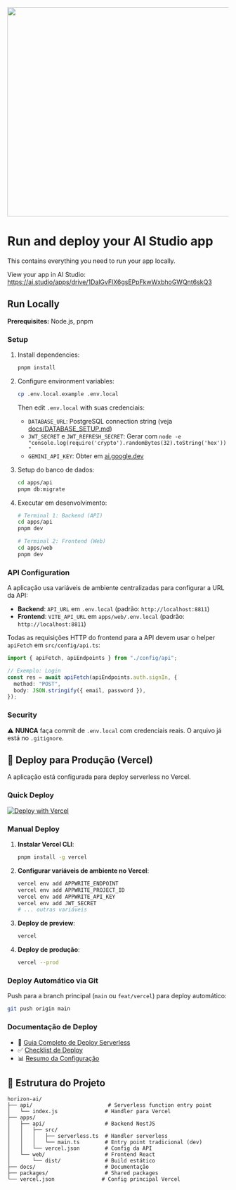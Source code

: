 <div align="center">
<img width="1200" height="475" alt="GHBanner" src="https://github.com/user-attachments/assets/0aa67016-6eaf-458a-adb2-6e31a0763ed6" />
</div>

# Run and deploy your AI Studio app

This contains everything you need to run your app locally.

View your app in AI Studio: https://ai.studio/apps/drive/1DalGvFlX6gsEPpFkwWxbhoGWQnt6skQ3

## Run Locally

**Prerequisites:**  Node.js, pnpm

### Setup

1. Install dependencies:
   ```bash
   pnpm install
   ```

2. Configure environment variables:

   ```bash
   cp .env.local.example .env.local
   ```

   Then edit `.env.local` with suas credenciais:
   - `DATABASE_URL`: PostgreSQL connection string (veja [docs/DATABASE_SETUP.md](docs/DATABASE_SETUP.md))
   - `JWT_SECRET` e `JWT_REFRESH_SECRET`: Gerar com `node -e "console.log(require('crypto').randomBytes(32).toString('hex'))"`
   - `GEMINI_API_KEY`: Obter em [ai.google.dev](https://ai.google.dev/)

3. Setup do banco de dados:

   ```bash
   cd apps/api
   pnpm db:migrate
   ```

4. Executar em desenvolvimento:

   ```bash
   # Terminal 1: Backend (API)
   cd apps/api
   pnpm dev
   
   # Terminal 2: Frontend (Web)
   cd apps/web
   pnpm dev
   ```

### API Configuration

A aplicação usa variáveis de ambiente centralizadas para configurar a URL da API:

- **Backend**: `API_URL` em `.env.local` (padrão: `http://localhost:8811`)
- **Frontend**: `VITE_API_URL` em `apps/web/.env.local` (padrão: `http://localhost:8811`)

Todas as requisições HTTP do frontend para a API devem usar o helper `apiFetch` em `src/config/api.ts`:

```typescript
import { apiFetch, apiEndpoints } from "./config/api";

// Exemplo: Login
const res = await apiFetch(apiEndpoints.auth.signIn, {
  method: "POST",
  body: JSON.stringify({ email, password }),
});
```

### Security

⚠️ **NUNCA** faça commit de `.env.local` com credenciais reais. O arquivo já está no `.gitignore`.

## 🚀 Deploy para Produção (Vercel)

A aplicação está configurada para deploy serverless no Vercel.

### Quick Deploy

[![Deploy with Vercel](https://vercel.com/button)](https://vercel.com/new/clone?repository-url=https%3A%2F%2Fgithub.com%2Ftitorm%2Fhorizon-ai)

### Manual Deploy

1. **Instalar Vercel CLI**:
   ```bash
   pnpm install -g vercel
   ```

2. **Configurar variáveis de ambiente no Vercel**:
   ```bash
   vercel env add APPWRITE_ENDPOINT
   vercel env add APPWRITE_PROJECT_ID
   vercel env add APPWRITE_API_KEY
   vercel env add JWT_SECRET
   # ... outras variáveis
   ```

3. **Deploy de preview**:
   ```bash
   vercel
   ```

4. **Deploy de produção**:
   ```bash
   vercel --prod
   ```

### Deploy Automático via Git

Push para a branch principal (`main` ou `feat/vercel`) para deploy automático:

```bash
git push origin main
```

### Documentação de Deploy

- 📖 [Guia Completo de Deploy Serverless](docs/VERCEL-SERVERLESS-GUIDE.md)
- ✅ [Checklist de Deploy](docs/DEPLOY-CHECKLIST.md)
- 📊 [Resumo da Configuração](docs/SERVERLESS-SUMMARY.md)

## 📁 Estrutura do Projeto

```
horizon-ai/
├── api/                        # Serverless function entry point
│   └── index.js               # Handler para Vercel
├── apps/
│   ├── api/                   # Backend NestJS
│   │   ├── src/
│   │   │   ├── serverless.ts  # Handler serverless
│   │   │   └── main.ts        # Entry point tradicional (dev)
│   │   └── vercel.json        # Config da API
│   └── web/                   # Frontend React
│       └── dist/              # Build estático
├── docs/                      # Documentação
├── packages/                  # Shared packages
└── vercel.json               # Config principal Vercel
```
